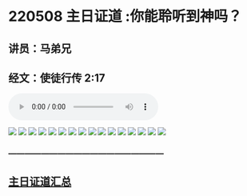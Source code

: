 # 220508 主日证道 :你能聆听到神吗？
## 讲员：马弟兄
## 经文：使徒行传 2:17

<audio controls src="./220508.mp3"></audio>

![](1.jpg)
![](2.jpg)
![](3.jpg)
![](4.jpg)
![](5.jpg)
![](6.jpg)
![](7.jpg)
![](8.jpg)
![](9.jpg)
![](10.jpg)
![](11.jpg)
![](12.jpg)
![](13.jpg)
![](14.jpg)
![](15.jpg)
![](16.jpg)



### ———————————————————

## [主日证道汇总](https://nccchurch.github.io/Sermons/)
